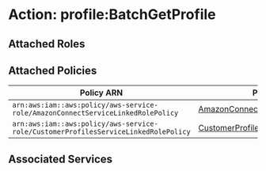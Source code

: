 # Action: profile:BatchGetProfile

## Attached Roles

## Attached Policies

| Policy ARN | Policy Name |
|------------|-------------|
| `arn:aws:iam::aws:policy/aws-service-role/AmazonConnectServiceLinkedRolePolicy` | [AmazonConnectServiceLinkedRolePolicy](../policies.md#amazonconnectservicelinkedrolepolicy) |
| `arn:aws:iam::aws:policy/aws-service-role/CustomerProfilesServiceLinkedRolePolicy` | [CustomerProfilesServiceLinkedRolePolicy](../policies.md#customerprofilesservicelinkedrolepolicy) |

## Associated Services

